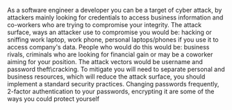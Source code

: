 
As a software engineer a developer you can be a target of cyber attack, by attackers mainly looking for credentials to access business information and co-workers who are trying to compromise your integrity.
The attack surface, ways an attacker use to compromise you would be: hacking or sniffing work laptop, work phone, personal laptops/phones if you use it to access company's data. People who would do this would be: business rivals, criminals who are looking for financial gain or may be a coworker aiming for your position. The attack vectors would be username and password theft\cracking. To mitigate you will need to separate personal and business resources, which will reduce the attack surface, you  should implement a standard security practices. Changing passwords frequently, 2-factor authentication to your passwords, encrypting it are some of the ways you could protect yourself
